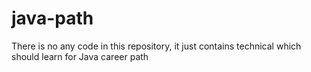 # java-path
There is no any code in this repository, it just contains technical which should learn for Java career path
